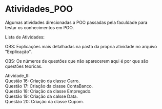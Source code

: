 # Atividades_POO
Algumas atividades direcionadas a POO passadas pela faculdade para testar os conhecimentos em POO.

Lista de Atividades:

OBS: Explicações mais detalhadas na pasta da propria atividade no arquivo "Explicação".

OBS: Os números de questões que não aparecerem aqui é por que são questões teoricas.

Atividade_II:<br>
Questão 16: Criação da classe Carro.<br>
Questão 17: Criação da classe ContaBanco.<br>
Questão 18: Criação da classe Empregado.<br>
Questão 19: Criação da calsse Data.<br>
Questão 20: Criação da classe Cupom.<br>
